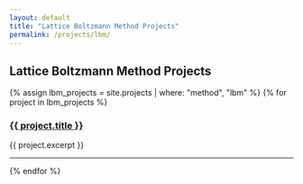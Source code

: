 ```yaml
---
layout: default
title: "Lattice Boltzmann Method Projects"
permalink: /projects/lbm/
---
```


## Lattice Boltzmann Method Projects

{% assign lbm_projects = site.projects | where: "method", "lbm" %}
{% for project in lbm_projects %}
<div class="project-entry">
  <h3><a href="{{ project.url }}">{{ project.title }}</a></h3>
  <p>{{ project.excerpt }}</p>
</div>
<hr>
{% endfor %}
